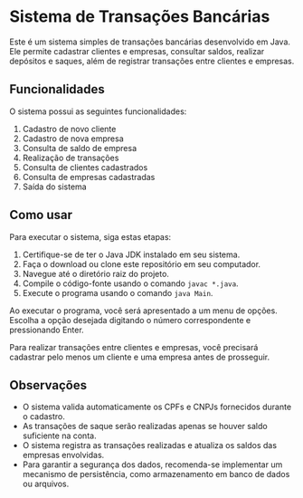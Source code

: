 # Sistema de Transações Bancárias

Este é um sistema simples de transações bancárias desenvolvido em Java. Ele permite cadastrar clientes e empresas, consultar saldos, realizar depósitos e saques, além de registrar transações entre clientes e empresas.

## Funcionalidades

O sistema possui as seguintes funcionalidades:

1. Cadastro de novo cliente
2. Cadastro de nova empresa
3. Consulta de saldo de empresa
4. Realização de transações
5. Consulta de clientes cadastrados
6. Consulta de empresas cadastradas
7. Saída do sistema

## Como usar

Para executar o sistema, siga estas etapas:

1. Certifique-se de ter o Java JDK instalado em seu sistema.
2. Faça o download ou clone este repositório em seu computador.
3. Navegue até o diretório raiz do projeto.
4. Compile o código-fonte usando o comando `javac *.java`.
5. Execute o programa usando o comando `java Main`.

Ao executar o programa, você será apresentado a um menu de opções. Escolha a opção desejada digitando o número correspondente e pressionando Enter.

Para realizar transações entre clientes e empresas, você precisará cadastrar pelo menos um cliente e uma empresa antes de prosseguir.

## Observações

- O sistema valida automaticamente os CPFs e CNPJs fornecidos durante o cadastro.
- As transações de saque serão realizadas apenas se houver saldo suficiente na conta.
- O sistema registra as transações realizadas e atualiza os saldos das empresas envolvidas.
- Para garantir a segurança dos dados, recomenda-se implementar um mecanismo de persistência, como armazenamento em banco de dados ou arquivos.

